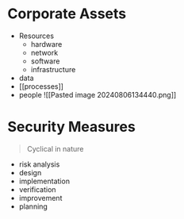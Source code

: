 # Corporate Assets
- Resources
	- hardware
	- network
	- software
	- infrastructure
- data
- [[processes]]
- people
![[Pasted image 20240806134440.png]]
# Security Measures
> Cyclical in nature
- risk analysis
- design
- implementation
- verification
- improvement
- planning